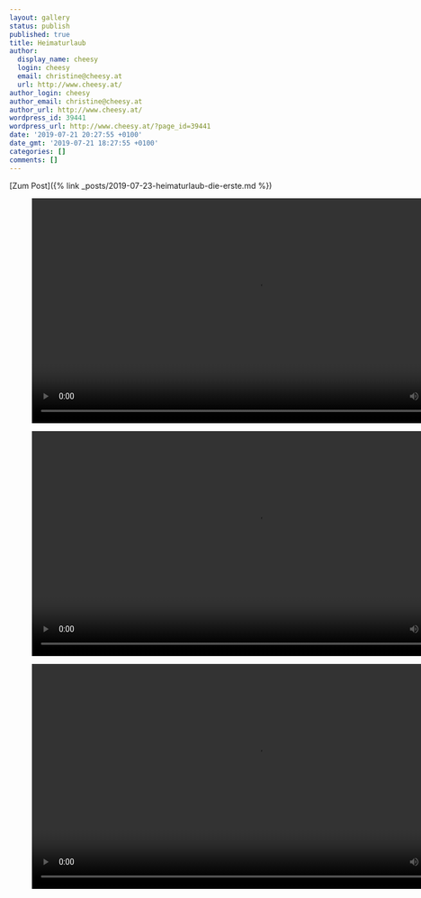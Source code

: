 ```yaml
---
layout: gallery
status: publish
published: true
title: Heimaturlaub
author:
  display_name: cheesy
  login: cheesy
  email: christine@cheesy.at
  url: http://www.cheesy.at/
author_login: cheesy
author_email: christine@cheesy.at
author_url: http://www.cheesy.at/
wordpress_id: 39441
wordpress_url: http://www.cheesy.at/?page_id=39441
date: '2019-07-21 20:27:55 +0100'
date_gmt: '2019-07-21 18:27:55 +0100'
categories: []
comments: []
---
```


[Zum Post]({% link _posts/2019-07-23-heimaturlaub-die-erste.md %})

<figure><video controls width="800" src="{% link /download/Videos/Bon-Jovi-Runaway.mp4 %}"></video></figure>

<figure><video controls width="800" src="{% link /download/Videos/Bon-Jovi-Livin-on-a-Prayer.mp4 %}"></video></figure>

<figure><video controls width="800" src="{% link /download/Videos/Bon-Jovi-Bed-of-Roses.mp4 %}"></video></figure>
